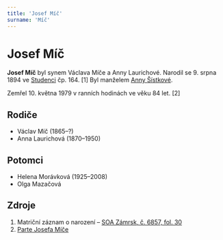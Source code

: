```yaml
---
title: 'Josef Míč'
surname: 'Míč'
---
```


# Josef Míč

**Josef Míč** byl synem Václava Míče a Anny Laurichové. Narodil se 9. srpna 1894 ve [Studenci](https://cs.wikipedia.org/wiki/Studenec_(okres_Semily)) čp. 164. \[1\] Byl manželem [Anny Šístkové](sistkova-anna-1901.md).

Zemřel 10. května 1979 v ranních hodinách ve věku 84 let. \[2\]


## Rodiče

- Václav Míč (1865–?)
- Anna Laurichová (1870–1950)


## Potomci

- Helena Morávková (1925–2008)
- Olga Mazačová


## Zdroje

1. Matriční záznam o narození – [SOA Zámrsk, č. 6857, fol. 30](../CZEC0004D_Matriky-Church-books-Jiüin-6857-1893-1906_00033.jpg)
2. [Parte Josefa Míče](../mic-josef-parte.jpeg)
